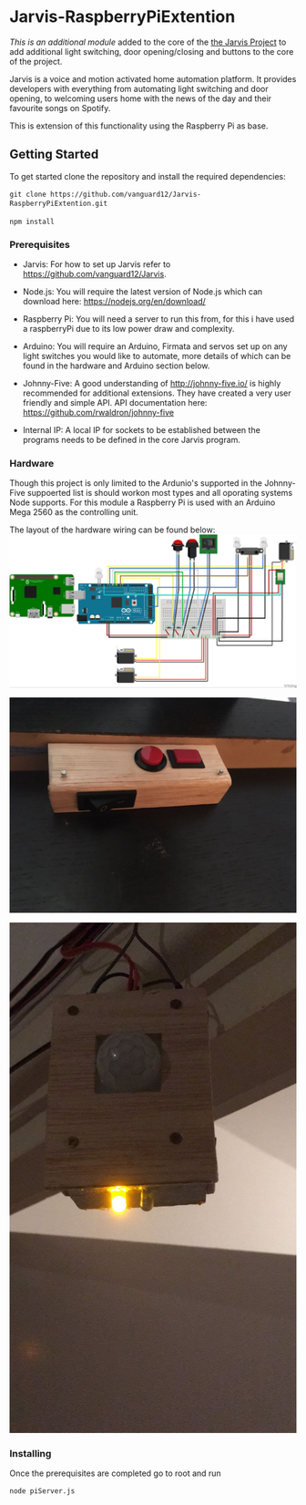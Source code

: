 # Jarvis-RaspberryPiExtention

_This is an additional module_ added to the core of the [the Jarvis Project](https://github.com/vanguard12/Jarvis) to add additional light switching, door opening/closing and buttons to the core of the project.

Jarvis is a voice and motion activated home automation platform. It provides developers with everything from automating light switching and door opening, to welcoming users home with the news of the day and their favourite songs on Spotify.

This is extension of this functionality using the Raspberry Pi as base.

## Getting Started


To get started clone the repository and install the required dependencies:

```
git clone https://github.com/vanguard12/Jarvis-RaspberryPiExtention.git

npm install
```

### Prerequisites

- Jarvis: For how to set up Jarvis refer to https://github.com/vanguard12/Jarvis.

- Node.js: You will require the latest version of Node.js which can download here: https://nodejs.org/en/download/

- Raspberry Pi: You will need a server to run this from, for this i have used a raspberryPi due to its low power draw and complexity.

- Arduino: You will require an Arduino, Firmata and servos set up on any light switches you would like to automate, more details of which can be found in the hardware and Arduino section below. 

- Johnny-Five: A good understanding of http://johnny-five.io/ is highly recommended for additional extensions. They have created a very user friendly and simple API. API documentation here: https://github.com/rwaldron/johnny-five

- Internal IP: A local IP for sockets to be established between the programs needs to be defined in the core Jarvis program.

### Hardware

Though this project is only limited to the Ardunio's supported in the Johnny-Five suppoerted list is should workon most types and all oporating systems Node supports. For this module a Raspberry Pi is used with an Arduino Mega 2560 as the controlling unit. 

The layout of the hardware wiring can be found below:
![Alt text](images/piServer.jpg?raw=true "Fritzing version of hardware set up")

![Alt text](images/buttons.jpg?raw=true "Fritzing version of button set up")

![Alt text](images/sensor.jpg?raw=true "Fritzing version of sensor set up")

### Installing

Once the prerequisites are completed go to root and run 

```
node piServer.js
```
